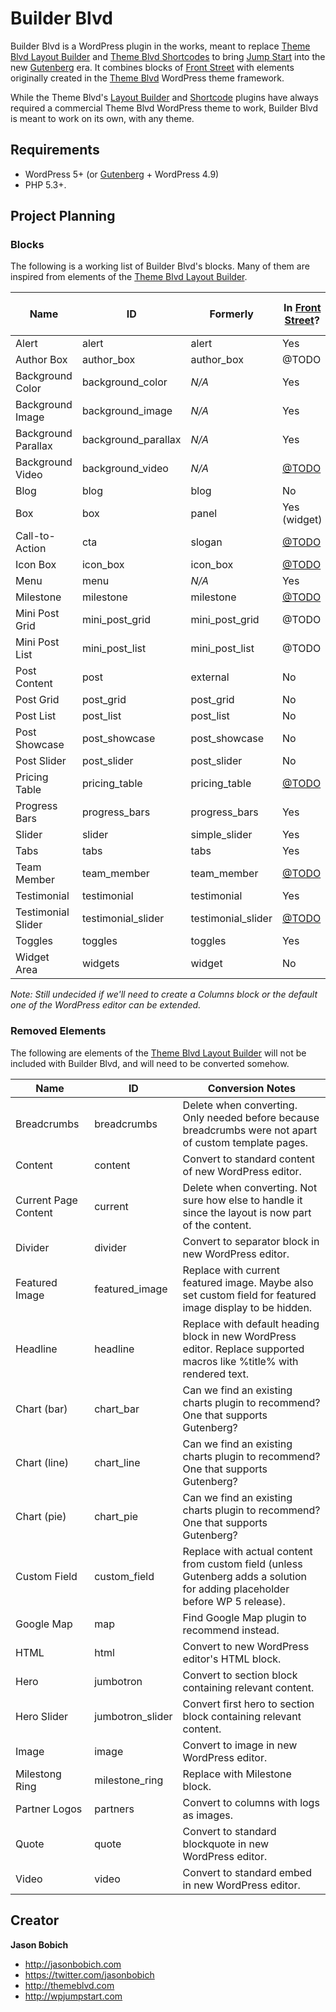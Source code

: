 # Builder Blvd

Builder Blvd is a WordPress plugin in the works, meant to replace [Theme Blvd Layout Builder](https://wordpress.org/plugins/theme-blvd-layout-builder/) and [Theme Blvd Shortcodes](https://wordpress.org/plugins/theme-blvd-shortcodes) to bring [Jump Start](https://wpjumpstart.com) into the new [Gutenberg](https://wordpress.org/plugins/gutenberg/) era. It combines blocks of [Front Street](https://github.com/themeblvd/frontstreet) with elements originally created in the [Theme Blvd](https://themeblvd.com) WordPress theme framework.

While the Theme Blvd's [Layout Builder](https://wordpress.org/plugins/theme-blvd-layout-builder) and [Shortcode](https://wordpress.org/plugins/theme-blvd-shortcodes) plugins have always required a commercial Theme Blvd WordPress theme to work, Builder Blvd is meant to work on its own, with any theme.

## Requirements

* WordPress 5+ (or [Gutenberg](https://wordpress.org/plugins/gutenberg/) + WordPress 4.9)
* PHP 5.3+.

## Project Planning

### Blocks

The following is a working list of Builder Blvd's blocks. Many of them are inspired from elements of the [Theme Blvd Layout Builder](https://wordpress.org/plugins/theme-blvd-layout-builder/).

| Name | ID | Formerly | In [Front Street](https://github.com/themeblvd/frontstreet)? | Require theme support? |
| -- | -- | -- | -- | -- |
| Alert | alert | alert | Yes | No |
| Author Box | author_box | author_box | @TODO | No |
| Background Color | background_color | *N/A* | Yes | No |
| Background Image | background_image | *N/A* | Yes | No |
| Background Parallax | background_parallax | *N/A* | Yes | No |
| Background Video | background_video | *N/A* | [@TODO](https://github.com/themeblvd/frontstreet/issues/32) | No |
| Blog | blog | blog | No | Yes |
| Box | box | panel | Yes (widget) | No |
| Call-to-Action | cta | slogan | [@TODO](https://github.com/themeblvd/frontstreet/issues/25) | No |
| Icon Box | icon_box | icon_box | [@TODO](https://github.com/themeblvd/frontstreet/issues/26) | No |
| Menu | menu | *N/A* | Yes | No |
| Milestone | milestone | milestone | [@TODO](https://github.com/themeblvd/frontstreet/issues/26) | No |
| Mini Post Grid | mini_post_grid | mini_post_grid | @TODO | No |
| Mini Post List | mini_post_list | mini_post_list | @TODO | No |
| Post Content | post | external | No | No |
| Post Grid | post_grid | post_grid | No | Yes |
| Post List | post_list | post_list | No | Yes |
| Post Showcase | post_showcase | post_showcase | No | Yes |
| Post Slider | post_slider | post_slider | No | Yes |
| Pricing Table | pricing_table | pricing_table | [@TODO](https://github.com/themeblvd/frontstreet/issues/29) | No |
| Progress Bars | progress_bars | progress_bars | Yes | No |
| Slider | slider | simple_slider | Yes | No |
| Tabs | tabs | tabs | Yes | No |
| Team Member | team_member | team_member | [@TODO](https://github.com/themeblvd/frontstreet/issues/30) | No |
| Testimonial | testimonial | testimonial | Yes | No |
| Testimonial Slider | testimonial_slider | testimonial_slider | [@TODO](https://github.com/themeblvd/frontstreet/issues/34) | No |
| Toggles | toggles | toggles | Yes | No |
| Widget Area | widgets | widget | No | No |

*Note: Still undecided if we'll need to create a Columns block or the default one of the WordPress editor can be extended.*

### Removed Elements

The following are elements of the [Theme Blvd Layout Builder](https://wordpress.org/plugins/theme-blvd-layout-builder/) will not be included with Builder Blvd, and will need to be converted somehow.

| Name | ID | Conversion Notes |
| ---- | -- | ---------------- |
| Breadcrumbs | breadcrumbs | Delete when converting. Only needed before because breadcrumbs were not apart of custom template pages. |
| Content | content | Convert to standard content of new WordPress editor. |
| Current Page Content | current | Delete when converting. Not sure how else to handle it since the layout is now part of the content. |
| Divider | divider | Convert to separator block in new WordPress editor. |
| Featured Image | featured_image | Replace with current featured image. Maybe also set custom field for featured image display to be hidden. |
| Headline | headline | Replace with default heading block in new WordPress editor. Replace supported macros like %title% with rendered text. |
| Chart (bar) | chart_bar | Can we find an existing charts plugin to recommend? One that supports Gutenberg? |
| Chart (line) | chart_line | Can we find an existing charts plugin to recommend? One that supports Gutenberg? |
| Chart (pie) | chart_pie | Can we find an existing charts plugin to recommend? One that supports Gutenberg? |
| Custom Field | custom_field | Replace with actual content from custom field (unless Gutenberg adds a solution for adding placeholder before WP 5 release). |
| Google Map | map | Find Google Map plugin to recommend instead. |
| HTML | html | Convert to new WordPress editor's HTML block. |
| Hero | jumbotron | Convert to section block containing relevant content. |
| Hero Slider | jumbotron_slider | Convert first hero to section block containing relevant content. |
| Image | image | Convert to image in new WordPress editor. |
| Milestong Ring | milestone_ring | Replace with Milestone block. |
| Partner Logos | partners | Convert to columns with logs as images. |
| Quote | quote | Convert to standard blockquote in new WordPress editor. |
| Video | video | Convert to standard embed in new WordPress editor. |

## Creator

**Jason Bobich**

* <http://jasonbobich.com>
* <https://twitter.com/jasonbobich>
* <http://themeblvd.com>
* <http://wpjumpstart.com>
